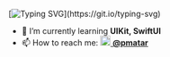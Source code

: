 [![Typing SVG](https://readme-typing-svg.herokuapp.com?size=28&duration=3500&color=217295&center=true&vCenter=true&multiline=true&width=900&height=130&lines=Hi+%F0%9F%91%8B%2C+I'm+Maxim+Samus;I'm+a+self-taught+iOS+Developer;Welcome+to+my+GitHub+profile!)](https://git.io/typing-svg)

- 🌱 I’m currently learning **UIKit, SwiftUI**
- 📫 How to reach me: <a href="https://t.me/maxim_iosdev"><img alt="@maxim_iosdev" width="18px" src="https://img.icons8.com/color/96/000000/telegram-app--v1.png"></img> **@pmatar** </a>
